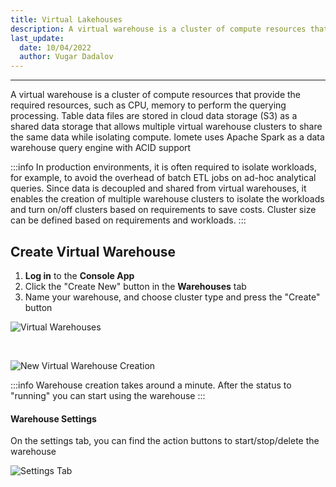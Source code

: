 ```yaml
---
title: Virtual Lakehouses
description: A virtual warehouse is a cluster of compute resources that provide the required resources
last_update:
  date: 10/04/2022
  author: Vugar Dadalov
---
```


___

A virtual warehouse is a cluster of compute resources that provide the required resources, such as CPU, memory to perform the querying processing. Table data files are stored in cloud data storage (S3) as a shared data storage that allows multiple virtual warehouse clusters to share the same data while isolating compute. Iomete uses Apache Spark as a data warehouse query engine with ACID support

:::info
In production environments, it is often required to isolate workloads, for example, to avoid the overhead of batch ETL jobs on ad-hoc analytical queries. Since data is decoupled and shared from virtual warehouses, it enables the creation of multiple warehouse clusters to isolate the workloads and turn on/off clusters based on requirements to save costs. Cluster size can be defined based on requirements and workloads.
:::

## Create Virtual Warehouse

1.  **Log in** to the **Console App**
2. Click the "Create New" button in the **Warehouses** tab
3. Name your warehouse, and choose cluster type and press the  "Create" button

![Virtual Warehouses](/img/user-guide/create-lakehouse.png)

<br/>

![New Virtual Warehouse Creation](/img/user-guide/lakehouse-create-form.png)

:::info
Warehouse creation takes around a minute. After the status to \"running\" you can start using the warehouse
:::

#### Warehouse Settings

On the settings tab, you can find the action buttons to start/stop/delete the warehouse

![Settings Tab](/img/user-guide/lakehouse-view.png)